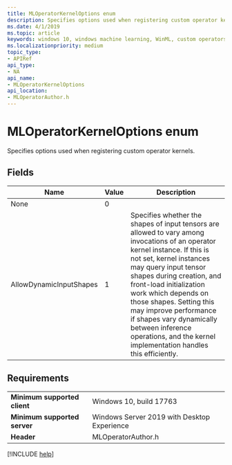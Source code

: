 ```yaml
---
title: MLOperatorKernelOptions enum
description: Specifies options used when registering custom operator kernels.
ms.date: 4/1/2019
ms.topic: article
keywords: windows 10, windows machine learning, WinML, custom operators, MLOperatorKernelOptions
ms.localizationpriority: medium
topic_type:
- APIRef
api_type:
- NA
api_name:
- MLOperatorKernelOptions
api_location:
- MLOperatorAuthor.h
---
```


# MLOperatorKernelOptions enum

Specifies options used when registering custom operator kernels.

## Fields

| Name | Value | Description |
|------|-------|-------------|
| None | 0 | |
| AllowDynamicInputShapes | 1 | Specifies whether the shapes of input tensors are allowed to vary among invocations of an operator kernel instance. If this is not set, kernel instances may query input tensor shapes during creation, and front-load initialization work which depends on those shapes. Setting this may improve performance if shapes vary dynamically between inference operations, and the kernel implementation handles this efficiently. |

## Requirements

| | |
|-|-|
| **Minimum supported client** | Windows 10, build 17763 |
| **Minimum supported server** | Windows Server 2019 with Desktop Experience |
| **Header** | MLOperatorAuthor.h |

[!INCLUDE [help](../../includes/get-help.md)]
